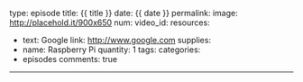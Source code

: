 type: episode
title: {{ title }}
date: {{ date }}
permalink:
image: http://placehold.it/900x650
num:
video_id:
resources:
  - text: Google
    link: http://www.google.com
supplies:
  - name: Raspberry Pi
    quantity: 1
tags:
categories: 
 - episodes
comments: true
---